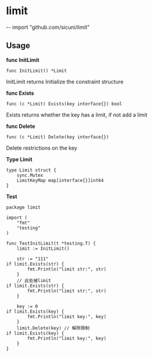 # limit
-- import "github.com/sicuni/limit"

## Usage
**func InitLimit**
```bigquery
func InitLimit() *Limit
```
InitLimit returns Initialize the constraint structure

**func Exists**
```bigquery
func (c *Limit) Exists(key interface{}) bool
```
Exists returns whether the key has a limit, if not add a limit

**func Delete**

```bigquery
func (c *Limit) Delete(key interface{})
```
Delete restrictions on the key


**Type Limit**
```bigquery
type Limit struct {
	sync.Mutex
	LimitKeyMap map[interface{}]int64
}
```

**Test**
```bigquery
package limit

import (
	"fmt"
	"testing"
)

func TestInitLimit(t *testing.T) {
	limit := InitLimit()

	str := "111"
if limit.Exists(str) {
		fmt.Println("limit str:", str)
	}
	// 此处被limit
if limit.Exists(str) {
		fmt.Println("limit str:", str)
	}

	key := 0
if limit.Exists(key) {
		fmt.Println("limit key:", key)
	}
	limit.Delete(key) // 解除限制
if limit.Exists(key) {
		fmt.Println("limit key:", key)
	}
}

```